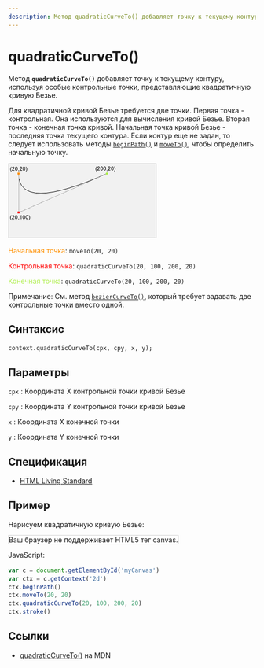 ```yaml
---
description: Метод quadraticCurveTo() добавляет точку к текущему контуру, используя особые контрольные точки, представляющие квадратичную кривую Безье
---
```


# quadraticCurveTo()

Метод **`quadraticCurveTo()`** добавляет точку к текущему контуру, используя особые контрольные точки, представляющие квадратичную кривую Безье.

Для квадратичной кривой Безье требуется две точки. Первая точка - контрольная. Она используются для вычисления кривой Безье. Вторая точка - конечная точка кривой. Начальная точка кривой Безье - последняя точка текущего контура. Если контур еще не задан, то следует использовать методы [`beginPath()`](<beginpath().md>) и [`moveTo()`](<moveto().md>), чтобы определить начальную точку.

![Квадратичная кривая Безье](quadraticcurve.gif)

<span style="color:#ff9000;">Начальная точка</span>: `moveTo(20, 20)`

<span style="color:#FF0000;">Контрольная точка</span>: `quadraticCurveTo(20, 100, 200, 20)`

<span style="color:#b0ef4e;">Конечная точка</span>: `quadraticCurveTo(20, 100, 200, 20)`

Примечание: См. метод [`bezierCurveTo()`](<beziercurveto().md>), который требует задавать две контрольные точки вместо одной.

## Синтаксис

```
context.quadraticCurveTo(cpx, cpy, x, y);
```

## Параметры

`cpx`
: Координата X контрольной точки кривой Безье

`cpy`
: Координата Y контрольной точки кривой Безье

`x`
: Координата X конечной точки

`y`
: Координата Y конечной точки

## Спецификация

- [HTML Living Standard](https://html.spec.whatwg.org/multipage/canvas.html#dom-context-2d-quadraticcurveto)

## Пример

Нарисуем квадратичную кривую Безье:

<canvas id="myCanvas" width="300" height="150" style="border:1px solid #d3d3d3;background:#ffffff;">
Ваш браузер не поддерживает HTML5 тег canvas.
</canvas>
<script>
var c=document.getElementById("myCanvas");
var canvOK=1;
try {c.getContext("2d");}
catch (er) {canvOK=0;}
if (canvOK==1){
var ctx=c.getContext("2d");
ctx.beginPath();
ctx.moveTo(20,20);
ctx.quadraticCurveTo(20,100,200,20);
ctx.stroke();}
</script>

JavaScript:

```js
var c = document.getElementById('myCanvas')
var ctx = c.getContext('2d')
ctx.beginPath()
ctx.moveTo(20, 20)
ctx.quadraticCurveTo(20, 100, 200, 20)
ctx.stroke()
```

## Ссылки

- [quadraticCurveTo()](https://developer.mozilla.org/ru/docs/Web/API/CanvasRenderingContext2D/quadraticCurveTo) на MDN
